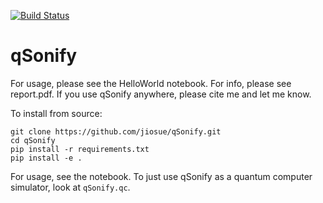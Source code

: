 [![Build Status](https://travis-ci.com/jiosue/qSonify.svg?branch=master)](https://travis-ci.com/jiosue/qSonify)

# qSonify

For usage, please see the HelloWorld notebook. For info, please see report.pdf. If you use qSonify anywhere, please cite me and let me know.

To install from source:

```shell
git clone https://github.com/jiosue/qSonify.git
cd qSonify
pip install -r requirements.txt
pip install -e .
```

For usage, see the notebook. To just use qSonify as a quantum computer simulator, look at `qSonify.qc`.
